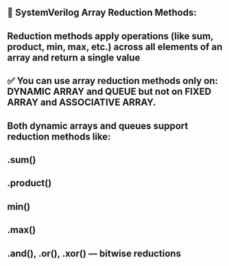 ## 🧠 SystemVerilog Array Reduction Methods:
## Reduction methods apply operations (like sum, product, min, max, etc.) across all elements of an array and return a single value
## ✅ You can use array reduction methods only on: DYNAMIC ARRAY and QUEUE but not on FIXED ARRAY and ASSOCIATIVE ARRAY.
## Both dynamic arrays and queues support reduction methods like:
## .sum()
## .product()
## min()
## .max()
## .and(), .or(), .xor() — bitwise reductions
